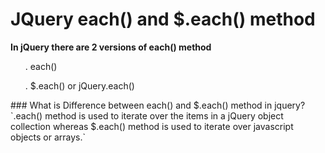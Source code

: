# JQuery each() and $.each() method

**In jQuery there are 2 versions of each() method**</br>
<ol>. each()</ol>
<ol>. $.each() or jQuery.each()</ol>
### What is Difference between each() and $.each() method in jquery?
`.each() method is used to iterate over the items in a jQuery object collection whereas $.each() method is used to iterate over javascript objects or arrays.`
